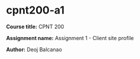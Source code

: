 # cpnt200-a1
**Course title:** CPNT 200

**Assignment name:** Assignment 1 - Client site profile

**Author:** Deoj Balcanao
